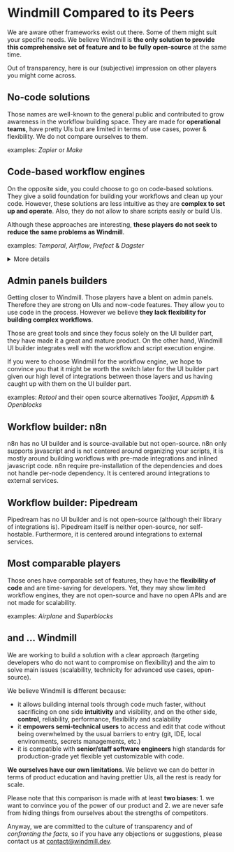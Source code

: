 # Windmill Compared to its Peers

We are aware other frameworks exist out there. Some of them might suit your specific needs. We believe Windmill is **the only solution to provide this comprehensive set of feature and to be fully open-source** at the same time.

Out of transparency, here is our (subjective) impression on other players you might come across.

## No-code solutions

Those names are well-known to the general public and contributed to grow awareness in the workflow building space.
They are made for **operational teams**, have pretty UIs but are limited in terms of use cases, power & flexibility.
We do not compare ourselves to them.

examples: _Zapier_ or _Make_

## Code-based workflow engines

On the opposite side, you could choose to go on code-based solutions. They give a solid foundation for building your workflows and clean up your code.
However, these solutions are less intuitive as they are **complex to set up and operate**. Also, they do not allow to share scripts easily or build UIs.

Although these approaches are interesting, **these players do not seek to reduce the same problems as Windmill**.

examples: _Temporal_, _Airflow_, _Prefect_ & _Dagster_

<details>
  <summary>More details</summary>

Airflow and Temporal are the golden standards. They are very good, battle tested and scale well. They brought all the good abstractions for workflows and from a bird's eye perspective, we are all running DAGs of tasks, sorted in topological order, parallelized where possible  and run by a fleet of workers. 

<br/>

Those frameworks are a great source of inspiration for us but we bring a more principled and more opinionated approach so that one can focus on writing scripts rather than becoming a workflow engine expert. The goal of Windmill is to bring the benefits of those workflow engines in a more accessible package that is fit not just for data engineers but for hybrid teams made of data scientist, ops, and software engineers with standard scripts in Python/Typescript/Go/Bash and low-code builder for the graph itself the common denominator, without any sacrifice on performance (and actually we run workflows faster than those frameworks, more on that in [1]), features, scalability/reliability and by improving the debuggability and developer experience of those.

<br/>

From a tech stack perspective, we rely on the ACID properties of PostgreSQL to achieve persistence and transactionality of the workflow's state. We made the simplifying assumption to be an at-least-once workflow engine, where in the exceptionally rare events of an infrastructure crash (machine shutdown, network split, etc), we will recover automatically but it is up to the application developer to implement idempotency in parts where it is critical for everything else, we support the same feature set ([retries](../../flows/14_retries.md), [error handler](../../flows/7_flow_error_handler.md), [suspend/sleep](../../flows/15_sleep.md), [approval steps](../../flows/11_flow_approval.md), [cancellation](../../flows/2_early_stop.md), [inner workflows](../../getting_started/9_trigger_flows/index.md#trigger-a-flow-from-another-flow)).

<br/>

To do a fair comparison, looking at the quickstart is a great way to see the different orientation of the product.
The [Airflow quickstart](https://airflow.apache.org/docs/apache-airflow/stable/tutorial/fundamentals.html#example-pipeline-definition) is a great starting point. One has to learn what is an Airflow pipeline before being able to create or edit them. They also do not provide a great way to debug locally and iterate on those pipelines. You have to write them, deploy them, and then test them. By comparison, in Windmill you can [write scripts locally](../../advanced/4_local_development/index.md), or test them either step by step or the full flow in the [web UI](../../core_concepts/6_auto_generated_uis/index.md).

<br/>

Temporal is an sdk for workflows, meaning you have to code around their sdk and learn their abstractions. It is made for teams of software engineers that want to control very finely the execution of the workflow. Their [documentation](https://docs.temporal.io/application-development/foundations?lang=python#activity-execution) has good examples of that. Temporal is top notch, but it is complex and their primary language support is Go.

<br/>

By comparison, in Windmill one would just write the canonical python or typescript scripts, exposing just a main function and build a dag in the low-code builder.

<br/>

> [1]: Windmill is not just a workflow engine, it is also a function as a service (FaaS) infrastructure where it can run arbitrary scripts in typescript/python/bash/go. Contrary to lambda or gcp cloud functions, we do not need the functions to be pre-packaged and deployed in advance AOT. For typescript, we rely on the deno runtime that leverage v8 isolates and the immutable caching capabilities of deno. For python, we have implemented our own dependency resolver that will override the python virtual path and create a unique virtual environment for that specific script that will respect the lockfile generated at time of saving the script/flow for reproducibility. Given that those are interpreted languages, we pay no performance penalty to interpret that code on demand. So the only limiting factor for task execution is that in the events that dependencies are not cached by the worker, they need to be installed at time of execution. With a limited number of workers, the likelihood of a cache miss is low as soon as one script/workflow is executed more than once.  With a large fleet of workers, cache miss increase and hence we have implemented a global caching mechanism that relies on syncing the cache through s3. It is only available in our enterprise edition. With it in place, we run tasks and workflows with 0 overhead versus running the same scripts on bare-metal. You can even leverage hardware acceleration without any additional configuration.

</details>


## Admin panels builders

Getting closer to Windmill. Those players have a blent on admin panels. Therefore they are strong on UIs and now-code features.
They allow you to use code in the process. However we believe **they lack flexibility for building complex workflows**.

Those are great tools and since they focus solely on the UI builder part, they have made it a great and mature product. On the other hand, Windmill UI builder integrates well with the workflow and script execution engine.

If you were to choose Windmill for the workflow engine, we hope to convince you that it might be worth the switch later for the UI builder part given our high level of integrations between those layers and us having caught up with them on the UI builder part.

examples: _Retool_ and their open source alternatives _Tooljet_, _Appsmith_ & _Openblocks_

## Workflow builder: n8n

n8n has no UI builder and is source-available but not open-source. n8n only supports javascript and is not centered around organizing your scripts, it is mostly around building workflows with pre-made integrations and inlined javascript code. n8n require pre-installation of the dependencies and does not handle per-node dependency. It is centered around integrations to external services.

## Workflow builder: Pipedream

Pipedream has no UI builder and is not open-source (although their library of integrations is). Pipedream itself is neither open-source, nor self-hostable. Furthermore, it is centered around integrations to external services.

## Most comparable players

Those ones have comparable set of features, they have the **flexibility of code** and are time-saving for developers.
Yet, they may show limited workflow engines, they are not open-source and have no open APIs and are not made for scalability.

examples: _Airplane_ and _Superblocks_

## and ... Windmill

We are working to build a solution with a clear approach (targeting developers who do not want to compromise on flexibility)
and the aim to solve main issues (scalability, technicity for advanced use cases, open-source).

We believe Windmill is different because:

- it allows building internal tools through code much faster, without sacrificing on one side **intuitivity** and visibility, and on the other side,
  **control**, reliability, performance, flexibility and scalability
- it **empowers semi-technical users** to access and edit that code without being overwhelmed by the usual barriers to entry
  (git, IDE, local environments, secrets managements, etc.)
- it is compatible with **senior/staff software engineers** high standards for production-grade yet flexible yet customizable with code.

**We ourselves have our own limitations**. We believe we can do better in terms of product education and having prettier UIs, all the rest is ready for scale.

Please note that this comparison is made with at least **two biases**: 1. we want to convince you of the power of our product and 2. we are never safe from hiding things from ourselves about the strengths of competitors.

Anyway, we are committed to the culture of transparency and of _confronting the facts_, so if you have any objections or suggestions,
please contact us at contact@windmill.dev.
